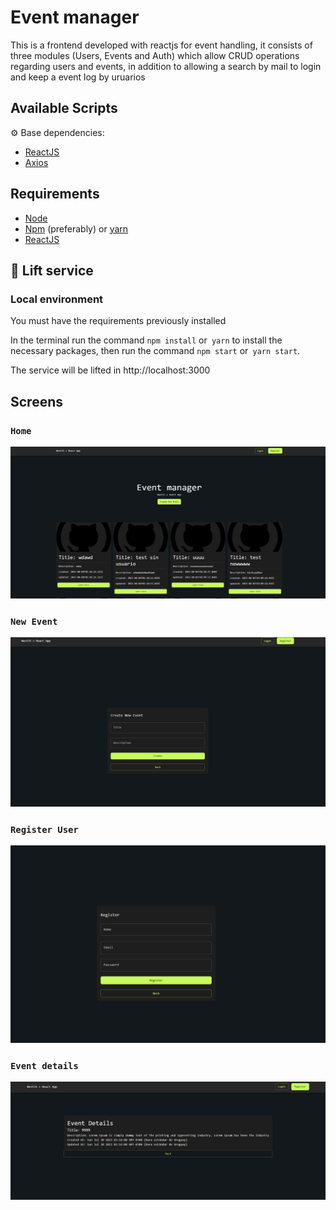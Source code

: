 # Event manager
This is a frontend developed with reactjs for event handling, it consists of three modules (Users, Events and Auth) which allow CRUD operations regarding users and events, in addition to allowing a search by mail to login and keep a event log by uruarios

## Available Scripts

⚙️ Base dependencies:

- [ReactJS](https://reactjs.org/)
- [Axios](https://www.npmjs.com/package/axios) 
## Requirements

- [Node](https://nodejs.org/)
- [Npm](https://www.npmjs.com/) (preferably) or [yarn](https://yarnpkg.com/)
- [ReactJS]()

## 🚀 Lift service

### Local environment

You must have the requirements previously installed

In the terminal run the command `npm install` or` yarn` to install the necessary packages, then run the command `npm start` or` yarn start`.

The service will be lifted in http://localhost:3000

## Screens

### `Home`
![img](docs\1.png)
### `New Event`
![img](docs\2.png)
### `Register User`
![img](docs\3.png)
### `Event details`
![img](docs\4.png)


